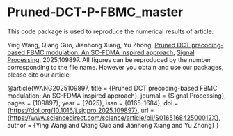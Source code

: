 # Pruned-DCT-P-FBMC_master
This code package is used to reproduce the numerical results of article:

Ying Wang, Qiang Guo, Jianhong Xiang, Yu Zhong, [Pruned DCT precoding-based FBMC modulation: An SC-FDMA inspired approach](https://doi.org/10.1016/j.sigpro.2025.109897), [Signal Processing](https://www.sciencedirect.com/science/article/pii/S016516842500012X), 2025,109897.
All figures can be reproduced by the number corresponding to the file name. However you obtain and use our packages, please cite our article:

@article{WANG2025109897,
title = {Pruned DCT precoding-based FBMC modulation: An SC-FDMA inspired approach},
journal = {Signal Processing},
pages = {109897},
year = {2025},
issn = {0165-1684},
doi = {https://doi.org/10.1016/j.sigpro.2025.109897},
url = {https://www.sciencedirect.com/science/article/pii/S016516842500012X},
author = {Ying Wang and Qiang Guo and Jianhong Xiang and Yu Zhong}
}
